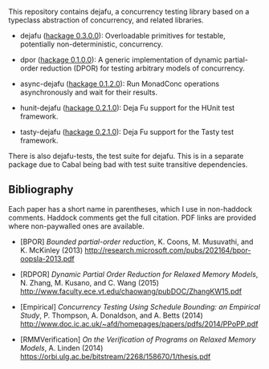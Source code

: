This repository contains dejafu, a concurrency testing library based
on a typeclass abstraction of concurrency, and related libraries.

- dejafu ([hackage 0.3.0.0][dejafu]): Overloadable primitives for
  testable, potentially non-deterministic, concurrency.

- dpor ([hackage 0.1.0.0][dpor]): A generic implementation of dynamic
  partial-order reduction (DPOR) for testing arbitrary models of
  concurrency.

- async-dejafu ([hackage 0.1.2.0][async]): Run MonadConc operations
  asynchronously and wait for their results.

- hunit-dejafu ([hackage 0.2.1.0][hunit]): Deja Fu support for the
  HUnit test framework.

- tasty-dejafu ([hackage 0.2.1.0][tasty]): Deja Fu support for the
  Tasty test framework.

There is also dejafu-tests, the test suite for dejafu. This is in a
separate package due to Cabal being bad with test suite transitive
dependencies.

[dejafu]: http://hackage.haskell.org/package/dejafu
[dpor]:   http://hackage.haskell.org/package/dpor
[async]:  http://hackage.haskell.org/package/async-dejafu
[hunit]:  http://hackage.haskell.org/package/hunit-dejafu
[tasty]:  http://hackage.haskell.org/package/tasty-dejafu

Bibliography
------------

Each paper has a short name in parentheses, which I use in non-haddock
comments. Haddock comments get the full citation. PDF links are
provided where non-paywalled ones are available.

- [BPOR] *Bounded partial-order reduction*, K. Coons, M. Musuvathi,
  and K. McKinley (2013)
  http://research.microsoft.com/pubs/202164/bpor-oopsla-2013.pdf

- [RDPOR] *Dynamic Partial Order Reduction for Relaxed Memory Models*,
  N. Zhang, M. Kusano, and C. Wang (2015)
  http://www.faculty.ece.vt.edu/chaowang/pubDOC/ZhangKW15.pdf

- [Empirical] *Concurrency Testing Using Schedule Bounding: an
  Empirical Study*, P. Thompson, A. Donaldson, and A. Betts (2014)
  http://www.doc.ic.ac.uk/~afd/homepages/papers/pdfs/2014/PPoPP.pdf

- [RMMVerification] *On the Verification of Programs on Relaxed Memory
  Models*, A. Linden (2014)
  https://orbi.ulg.ac.be/bitstream/2268/158670/1/thesis.pdf
